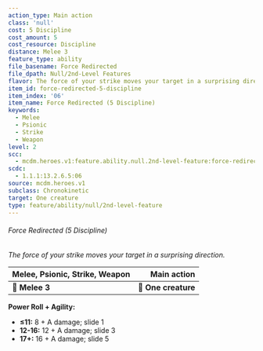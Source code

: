 ```yaml
---
action_type: Main action
class: 'null'
cost: 5 Discipline
cost_amount: 5
cost_resource: Discipline
distance: Melee 3
feature_type: ability
file_basename: Force Redirected
file_dpath: Null/2nd-Level Features
flavor: The force of your strike moves your target in a surprising direction.
item_id: force-redirected-5-discipline
item_index: '06'
item_name: Force Redirected (5 Discipline)
keywords:
  - Melee
  - Psionic
  - Strike
  - Weapon
level: 2
scc:
  - mcdm.heroes.v1:feature.ability.null.2nd-level-feature:force-redirected-5-discipline
scdc:
  - 1.1.1:13.2.6.5:06
source: mcdm.heroes.v1
subclass: Chronokinetic
target: One creature
type: feature/ability/null/2nd-level-feature
---
```


###### Force Redirected (5 Discipline)

*The force of your strike moves your target in a surprising direction.*

| **Melee, Psionic, Strike, Weapon** |     **Main action** |
| ---------------------------------- | ------------------: |
| **📏 Melee 3**                     | **🎯 One creature** |

**Power Roll + Agility:**

- **≤11:** 8 + A damage; slide 1
- **12-16:** 12 + A damage; slide 3
- **17+:** 16 + A damage; slide 5
